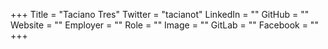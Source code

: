 +++
Title = "Taciano Tres"
Twitter = "tacianot"
LinkedIn = ""
GitHub = ""
Website = ""
Employer = ""
Role = ""
Image = ""
GitLab = ""
Facebook = ""
+++
